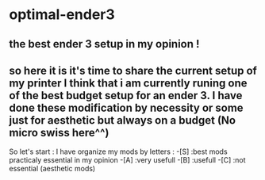 # optimal-ender3
the best ender 3 setup in my opinion !
---
so here it is it's time to share the current setup of my printer 
I think that i am currently runing one of the best budget setup for an ender 3.
I have done these modification by necessity or some just for aesthetic but always on a budget (No micro swiss here^^)
---
So let's start :
I have organize my mods by letters :
-[S] :best mods practicaly essential in my opinion
-[A] :very usefull
-[B] :usefull
-[C] :not essential (aesthetic mods)
